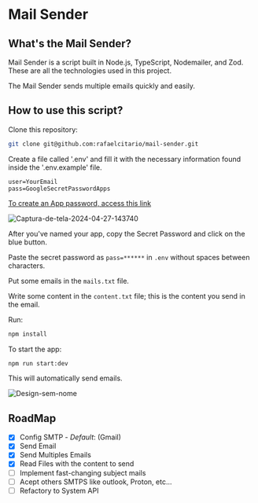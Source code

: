 # Mail Sender

## What's the Mail Sender?

Mail Sender is a script built in Node.js, TypeScript, Nodemailer, and Zod. These are all the technologies used in this project.

The Mail Sender sends multiple emails quickly and easily.

## How to use this script?

Clone this repository:

```bash
git clone git@github.com:rafaelcitario/mail-sender.git 
```

Create a file called '.env' and fill it with the necessary information found inside the '.env.example' file.

```dotenv
user=YourEmail
pass=GoogleSecretPasswordApps
```

[To create an App password, access this link](https://myaccount.google.com/apppasswords)

<img src="https://i.ibb.co/3d2DnGb/Captura-de-tela-2024-04-27-143740.png" alt="Captura-de-tela-2024-04-27-143740" border="0">

After you've named your app, copy the Secret Password and click on the blue button.

Paste the secret password as `pass=******` in `.env` without spaces between characters.

Put some emails in the `mails.txt` file.

Write some content in the `content.txt` file; this is the content you send in the email.

Run:

```bash
npm install
```

To start the app:

```bash
npm run start:dev
```

This will automatically send emails.

<img src="https://i.ibb.co/Sxtjz2s/Design-sem-nome.gif" alt="Design-sem-nome" border="0">

## RoadMap

- [x] Config SMTP - *Default*: (Gmail)
- [x] Send Email
- [x] Send Multiples Emails
- [x] Read Files with the content to send
- [ ] Implement fast-changing subject mails
- [ ] Acept others SMTPS like outlook, Proton, etc...
- [ ] Refactory to System API
